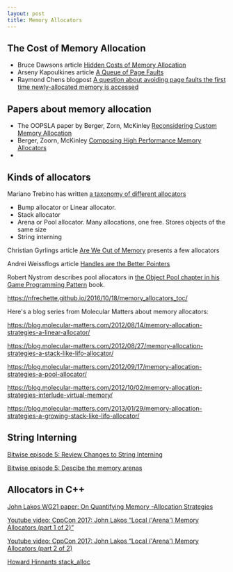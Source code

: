 ```yaml
---
layout: post
title: Memory Allocators
---
```


## The Cost of Memory Allocation

* Bruce Dawsons article [Hidden Costs of Memory Allocation](https://randomascii.wordpress.com/2014/12/10/hidden-costs-of-memory-allocation/)
* Arseny Kapoulkines article [A Queue of Page Faults](https://zeuxcg.org/2014/12/21/page-fault-queue/)
* Raymond Chens blogpost [A question about avoiding page faults the first time newly-allocated memory is accessed](https://blogs.msdn.microsoft.com/oldnewthing/20170512-00/?p=96146)

## Papers about memory allocation

* The OOPSLA paper by Berger, Zorn, McKinley [Reconsidering Custom Memory Allocation](http://www.allendowney.com/ss08/handouts/berger02reconsidering.pdf)
* Berger, Zoorn, McKinley [Composing High Performance Memory Allocators](https://people.cs.umass.edu/~emery/pubs/berger-pldi2001.pdf)
* 

## Kinds of allocators

Mariano Trebino has written [a taxonomy of different allocators](https://github.com/mtrebi/memory-allocators)

* Bump allocator or Linear allocator.
* Stack allocator
* Arena or Pool allocator. Many allocations, one free. Stores objects of the same size
* String interning

Christian Gyrlings article [Are We Out of Memory](http://www.swedishcoding.com/2008/08/31/are-we-out-of-memory/) presents a few allocators

Andrei Weissflogs article [Handles are the Better Pointers](https://floooh.github.io/2018/06/17/handles-vs-pointers.html)

Robert Nystrom describes pool allocators in [the Object Pool chapter in his Game Programming Pattern](http://gameprogrammingpatterns.com/object-pool.html) book.

https://nfrechette.github.io/2016/10/18/memory_allocators_toc/

Here's a blog series from Molecular Matters about memory allocators:

https://blog.molecular-matters.com/2012/08/14/memory-allocation-strategies-a-linear-allocator/

https://blog.molecular-matters.com/2012/08/27/memory-allocation-strategies-a-stack-like-lifo-allocator/

https://blog.molecular-matters.com/2012/09/17/memory-allocation-strategies-a-pool-allocator/

https://blog.molecular-matters.com/2012/10/02/memory-allocation-strategies-interlude-virtual-memory/

https://blog.molecular-matters.com/2013/01/29/memory-allocation-strategies-a-growing-stack-like-lifo-allocator/

## String Interning

[Bitwise episode 5: Review Changes to String Interning](https://bitwise.handmade.network/episode/bitwise/bitwise005/#2768)

[Bitwise episode 5: Descibe the memory arenas](https://bitwise.handmade.network/episode/bitwise/bitwise005/#3514)

## Allocators in C++

[John Lakos WG21 paper: On Quantifying Memory -Allocation Strategies](http://www.open-std.org/jtc1/sc22/wg21/docs/papers/2015/p0089r0.pdf)

[Youtube video: CppCon 2017: John Lakos “Local ('Arena') Memory Allocators (part 1 of 2)”](https://www.youtube.com/watch?v=nZNd5FjSquk)

[Youtube video: CppCon 2017: John Lakos “Local ('Arena') Memory Allocators (part 2 of 2)](https://www.youtube.com/watch?v=CFzuFNSpycI)

[Howard Hinnants stack_alloc](https://howardhinnant.github.io/stack_alloc.html)

